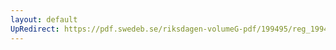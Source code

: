 ```yaml
---
layout: default
UpRedirect: https://pdf.swedeb.se/riksdagen-volumeG-pdf/199495/reg_199495/reg_199495_0335.pdf
---
```

